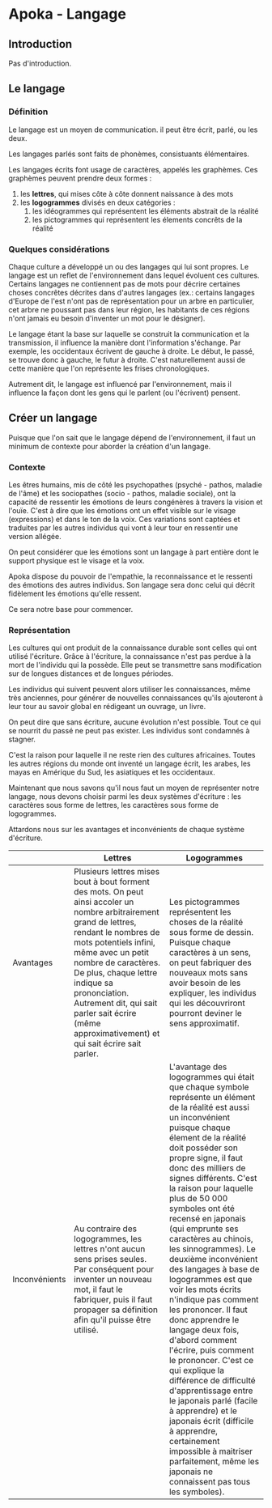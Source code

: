 # Apoka - Langage

## Introduction

Pas d'introduction.

## Le langage

### Définition

Le langage est un moyen de communication. il peut être écrit, parlé, ou les deux.

Les langages parlés sont faits de phonèmes, consistuants élémentaires.

Les langages écrits font usage de caractères, appelés les graphèmes. Ces graphèmes peuvent prendre deux formes :
1. les **lettres**, qui mises côte à côte donnent naissance à des mots
2. les **logogrammes** divisés en deux catégories :
	1. les idéogrammes qui représentent les éléments abstrait de la réalité
	2. les pictogrammes qui représentent les élements concrêts de la réalité

### Quelques considérations

Chaque culture a développé un ou des langages qui lui sont propres. Le langage est un reflet de l'environnement dans lequel évoluent
ces cultures. Certains langages ne contiennent pas de mots pour décrire certaines choses concrêtes décrites dans d'autres langages (ex.: certains
langages d'Europe de l'est n'ont pas de représentation pour un arbre en particulier, cet arbre ne poussant pas dans leur région, les habitants
de ces régions n'ont jamais eu besoin d'inventer un mot pour le désigner).

Le langage étant la base sur laquelle se construit la communication et la transmission, il influence la manière dont l'information s'échange.
Par exemple, les occidentaux écrivent de gauche à droite. Le début, le passé, se trouve donc à gauche, le futur à droite. C'est naturellement
aussi de cette manière que l'on représente les frises chronologiques.

Autrement dit, le langage est influencé par l'environnement, mais il influence la façon dont les gens qui le parlent (ou l'écrivent) pensent.

## Créer un langage

Puisque que l'on sait que le langage dépend de l'environnement, il faut un minimum de contexte pour aborder la création d'un langage.

### Contexte

Les êtres humains, mis de côté les psychopathes (psyché - pathos, maladie de l'âme) et les sociopathes (socio - pathos, maladie sociale), ont
la capacité de ressentir les émotions de leurs congénères à travers la vision et l'ouïe. C'est à dire que les émotions ont un effet visible
sur le visage (expressions) et dans le ton de la voix. Ces variations sont captées et traduites par les autres individus qui vont à leur tour
en ressentir une version allégée.

On peut considérer que les émotions sont un langage à part entière dont le support physique est le visage et la voix.

Apoka dispose du pouvoir de l'empathie, la reconnaissance et le ressenti des émotions des autres individus. Son langage sera donc celui qui décrit
fidèlement les émotions qu'elle ressent.

Ce sera notre base pour commencer.

### Représentation

Les cultures qui ont produit de la connaissance durable sont celles qui ont utilisé l'écriture. Grâce à l'écriture, la connaissance n'est pas
perdue à la mort de l'individu qui la possède. Elle peut se transmettre sans modification sur de longues distances et de longues périodes.

Les individus qui suivent peuvent alors utiliser les connaissances, même très anciennes, pour générer de nouvelles connaissances qu'ils ajouteront
à leur tour au savoir global en rédigeant un ouvrage, un livre.

On peut dire que sans écriture, aucune évolution n'est possible. Tout ce qui se nourrit du passé ne peut pas exister. Les individus sont condamnés à stagner.

C'est la raison pour laquelle il ne reste rien des cultures africaines. Toutes les autres régions du monde ont inventé un langage écrit, les
arabes, les mayas en Amérique du Sud, les asiatiques et les occidentaux.

Maintenant que nous savons qu'il nous faut un moyen de représenter notre langage, nous devons choisir parmi les deux systèmes d'écriture :
les caractères sous forme de lettres, les caractères sous forme de logogrammes.

Attardons nous sur les avantages et inconvénients de chaque système d'écriture.

| | Lettres | Logogrammes |
| --- | --- | --- |
| Avantages | Plusieurs lettres mises bout à bout forment des mots. On peut ainsi accoler un nombre arbitrairement grand de lettres, rendant le nombres de mots potentiels infini, même avec un petit nombre de caractères. De plus, chaque lettre indique sa prononciation. Autrement dit, qui sait parler sait écrire (même approximativement) et qui sait écrire sait parler. | Les pictogrammes représentent les choses de la réalité sous forme de dessin. Puisque chaque caractères à un sens, on peut fabriquer des nouveaux mots sans avoir besoin de les expliquer, les individus qui les découvriront pourront deviner le sens approximatif. |
| Inconvénients | Au contraire des logogrammes, les lettres n'ont aucun sens prises seules. Par conséquent pour inventer un nouveau mot, il faut le fabriquer, puis il faut propager sa définition afin qu'il puisse être utilisé. | L'avantage des logogrammes qui était que chaque symbole représente un élément de la réalité est aussi un inconvénient puisque chaque élement de la réalité doit posséder son propre signe, il faut donc des milliers de signes différents. C'est la raison pour laquelle plus de 50 000 symboles ont été recensé en japonais (qui emprunte ses caractères au chinois, les sinnogrammes). Le deuxième inconvénient des langages à base de logogrammes est que voir les mots écrits n'indique pas comment les prononcer. Il faut donc apprendre le langage deux fois, d'abord comment l'écrire, puis comment le prononcer. C'est ce qui explique la différence de difficulté d'apprentissage entre le japonais parlé (facile à apprendre) et le japonais écrit (difficile à apprendre, certainement impossible à maitriser parfaitement, même les japonais ne connaissent pas tous les symboles).

